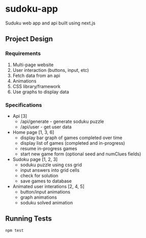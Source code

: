 # sudoku-app

Suduku web app and api built using next.js

## Project Design

### Requirements

1. Multi-page website
2. User interaction (buttons, input, etc)
3. Fetch data from an api
4. Animations
5. CSS library/framework
6. Use graphs to display data

### Specifications

- Api [3]
  - /api/generate - generate soduku puzzle
  - /api/user - get user data
- Home page [1, 3, 6]
  - display bar graph of games completed over time
  - display list of games (completed and in-progress)
  - resume in-progress games
  - start new game form (optional seed and numClues fields)
- Sudoku page [1, 2, 3]
  - soduku puzzle using css grid
  - input answers into grid cells
  - check for solution
  - save games to database
- Animated user interations [2, 4, 5]
  - button/input animations
  - graph animations
  - soduku solved animation

## Running Tests

```bash
npm test
```
